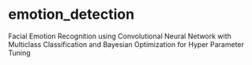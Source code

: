 # emotion_detection
Facial Emotion Recognition using Convolutional Neural Network with Multiclass Classification and Bayesian Optimization for Hyper Parameter Tuning
